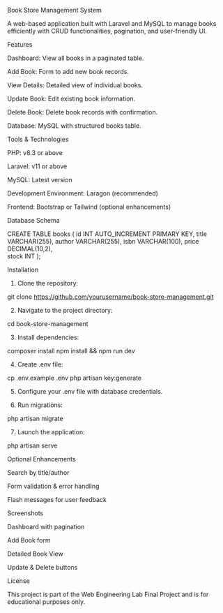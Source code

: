 Book Store Management System

A web-based application built with Laravel and MySQL to manage books efficiently with CRUD functionalities, pagination, and user-friendly UI.

Features

Dashboard: View all books in a paginated table.

Add Book: Form to add new book records.

View Details: Detailed view of individual books.

Update Book: Edit existing book information.

Delete Book: Delete book records with confirmation.

Database: MySQL with structured books table.


Tools & Technologies

PHP: v8.3 or above

Laravel: v11 or above

MySQL: Latest version

Development Environment: Laragon (recommended)

Frontend: Bootstrap or Tailwind (optional enhancements)


Database Schema

CREATE TABLE books (
    id INT AUTO_INCREMENT PRIMARY KEY,
    title VARCHAR(255),
    author VARCHAR(255),
    isbn VARCHAR(100),
    price DECIMAL(10,2),    
    stock INT
);

Installation

1. Clone the repository:

git clone https://github.com/yourusername/book-store-management.git


2. Navigate to the project directory:

cd book-store-management


3. Install dependencies:

composer install
npm install && npm run dev


4. Create .env file:

cp .env.example .env
php artisan key:generate


5. Configure your .env file with database credentials.


6. Run migrations:

php artisan migrate


7. Launch the application:

php artisan serve



Optional Enhancements

Search by title/author

Form validation & error handling

Flash messages for user feedback


Screenshots

Dashboard with pagination

Add Book form

Detailed Book View

Update & Delete buttons


License

This project is part of the Web Engineering Lab Final Project and is for educational purposes only.
